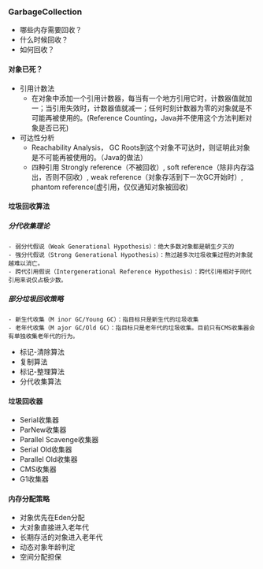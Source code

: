 ### GarbageCollection

- 哪些内存需要回收？
- 什么时候回收？
- 如何回收？

#### 对象已死？
- 引用计数法 
  - 在对象中添加一个引用计数器，每当有一个地方引用它时，计数器值就加一；当引用失效时，计数器值就减一；任何时刻计数器为零的对象就是不可能再被使用的。(Reference Counting，Java并不使用这个方法判断对象是否已死)
- 可达性分析
  - Reachability Analysis， GC Roots到这个对象不可达时，则证明此对象是不可能再被使用的。（Java的做法）
  - 四种引用   Strongly reference（不被回收）, soft reference（除非内存溢出，否则不回收）, weak reference（对象存活到下一次GC开始时）, phantom reference(虚引用，仅仅通知对象被回收)

#### 垃圾回收算法
##### 分代收集理论
    - 弱分代假说（Weak Generational Hypothesis）：绝大多数对象都是朝生夕灭的
    - 强分代假说（Strong Generational Hypothesis）：熬过越多次垃圾收集过程的对象就越难以消亡。
    - 跨代引用假说（Intergenerational Reference Hypothesis）：跨代引用相对于同代引用来说仅占极少数。

##### 部分垃圾回收策略
    - 新生代收集（M inor GC/Young GC）：指目标只是新生代的垃圾收集
    - 老年代收集（M ajor GC/Old GC）：指目标只是老年代的垃圾收集。目前只有CMS收集器会有单独收集老年代的行为。

- 标记-清除算法
- 复制算法
- 标记-整理算法
- 分代收集算法

#### 垃圾回收器

- Serial收集器
- ParNew收集器
- Parallel Scavenge收集器
- Serial Old收集器
- Parallel Old收集器
- CMS收集器
- G1收集器

#### 内存分配策略

- 对象优先在Eden分配
- 大对象直接进入老年代
- 长期存活的对象进入老年代
- 动态对象年龄判定
- 空间分配担保